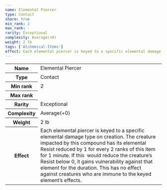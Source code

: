 ```yaml
---
name: Elemental Piercer
type: Contact
share: true
min_rank: 2
max_rank: -
rarity: Exceptional
complexity: Average(+0)
weight: 2 lb
tags: ['Alchemical-Items']
effect: Each elemental piercer is keyed to a specific elemental damage type on creation. The creature impacted by this compound has its elemental Resist reduced by 1 for every 2 ranks of this item for 1 minute. If this  would reduce the creature’s Resist below 0, it gains vulnerability against that element for the duration. This has no effect against creatures who are immune to the keyed element’s effects.
---
```

<p><span style="overflow-x: auto;"><table><tbody><tr><th>Name</th><td>Elemental Piercer</td></tr><tr><th>Type</th><td>Contact</td></tr><tr><th>Min rank</th><td>2</td></tr><tr><th>Max rank</th><td></td></tr><tr><th>Rarity</th><td>Exceptional</td></tr><tr><th>Complexity</th><td>Average(+0)</td></tr><tr><th>Weight</th><td>2 lb</td></tr><tr><th>Effect</th><td>Each elemental piercer is keyed to a specific elemental damage type on creation. The creature impacted by this compound has its elemental Resist reduced by 1 for every 2 ranks of this item for 1 minute. If this&nbsp; would reduce the creature’s Resist below 0, it gains vulnerability against that element for the duration. This has no effect against creatures who are immune to the keyed element’s effects.</td></tr></tbody></table></span></p>